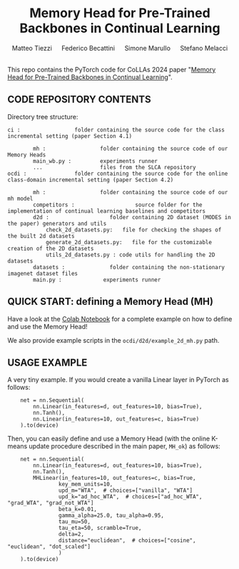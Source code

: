 
<div align="center">
  
  <div>
  <h1>Memory Head for Pre-Trained Backbones in Continual Learning</h1>
  </div>

  <div>
      Matteo Tiezzi &emsp; Federico Becattini &emsp; Simone Marullo &emsp; Stefano Melacci
  </div>
  <br/>

</div>


This repo contains the PyTorch code for CoLLAs 2024 paper "[Memory Head for Pre-Trained Backbones in Continual Learning](tba)".


CODE REPOSITORY CONTENTS
------------------------
Directory tree structure:

    ci :                 folder containing the source code for the class incremental setting (paper Section 4.1)

            mh :                 folder containing the source code of our Memory Heads
            main_wb.py :         experiments runner
            ...                  files from the SLCA repository
    ocdi :               folder containing the source code for the online class-domain incremental setting (paper Section 4.2)
    
            mh :                 folder containing the source code of our mh model
            competitors :                   source folder for the implementation of continual learning baselines and competitors  
            d2d :                   folder containing 2D dataset (MODES in the paper) generators and utils
                check_2d_datasets.py:   file for checking the shapes of the built 2d datasets
                generate_2d_datasets.py:   file for the customizable creation of the 2D datasets
                utils_2d_datasets.py : code utils for handling the 2D datasets 
            datasets :              folder containing the non-stationary imagenet dataset files    
            main.py :             experiments runner


QUICK START: defining a Memory Head (MH)
--------------------------
Have a look at the [Colab Notebook](https://github.com/sailab-code/foveated_neural_computation/blob/main/foveated_convolutional_layer.ipynb) for a complete example on how to define and use the Memory Head!

We also provide example scripts in the `ocdi/d2d/example_2d_mh.py` path. 


USAGE EXAMPLE
-------------

A very tiny example. If you would create a vanilla Linear layer in PyTorch as follows:

        net = nn.Sequential(
            nn.Linear(in_features=d, out_features=10, bias=True),
            nn.Tanh(),
            nn.Linear(in_features=10, out_features=c, bias=True)
        ).to(device)


Then, you can easily define and use a Memory Head (with the online K-means update procedure described in the main paper, `MH_ok`) as follows:

        net = nn.Sequential(
            nn.Linear(in_features=d, out_features=10, bias=True),
            nn.Tanh(),
            MHLinear(in_features=10, out_features=c, bias=True,
                    key_mem_units=10,
                    upd_m="WTA",  # choices=["vanilla", "WTA"]
                    upd_k="ad_hoc_WTA",  # choices=["ad_hoc_WTA", "grad_WTA", "grad_not_WTA"]
                    beta_k=0.01,
                    gamma_alpha=25.0, tau_alpha=0.95,
                    tau_mu=50,
                    tau_eta=50, scramble=True,
                    delta=2,
                    distance="euclidean",  # choices=["cosine", "euclidean", "dot_scaled"]
                    )
        ).to(device)


